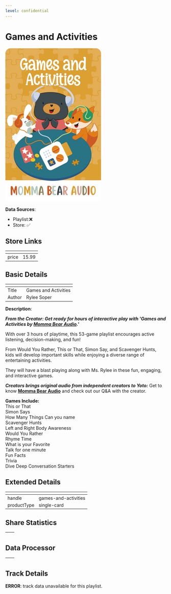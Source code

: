 ```yaml
---
level: confidential
---
```

# Games and Activities

![card_[6Ht0y].png](../../img/cards/card_[6Ht0y].png)

**Data Sources**: 

- Playlist:❌
- Store: ✅


## Store Links

| <!-- --> | <!-- --> |
| - | - |
| price | 15.99 |


## Basic Details

| <!-- --> | <!-- --> |
| - | - |
| Title | Games and Activities |
| Author | Rylee Soper |

**Description**:

_**From the Creator: Get ready for hours of interactive play with 'Games and Activities by [Momma Bear Audio](/creators/momma-bear-audio "Momma Bear Audio profile page").'**_

With over 3 hours of playtime, this 53-game playlist encourages active listening, decision-making, and fun!

From Would You Rather, This or That, Simon Say, and Scavenger Hunts, kids will develop important skills while enjoying a diverse range of entertaining activities.

They will have a blast playing along with Ms. Rylee in these fun, engaging, and interactive games.

_**Creators brings original audio from independent creators to Yoto:**_ Get to know **[Momma Bear Audio](/creators/momma-bear-audio "Momma Bear Audio profile page")** and check out our Q&A with the creator.

**Games Include:**  
This or That  
Simon Says  
How Many Things Can you name  
Scavenger Hunts  
Left and Right Body Awareness  
Would You Rather  
Rhyme Time  
What is your Favorite  
Talk for one minute  
Fun Facts  
Trivia  
Dive Deep Conversation Starters


## Extended Details

| <!-- --> | <!-- --> |
| - | - |
| handle | games-and-activities |
| productType | single-card |


## Share Statistics

| <!-- --> | <!-- --> |
| - | - |


## Data Processor

| <!-- --> | <!-- --> |
| - | - |


## Track Details

**ERROR**: track data unavailable for this playlist.

